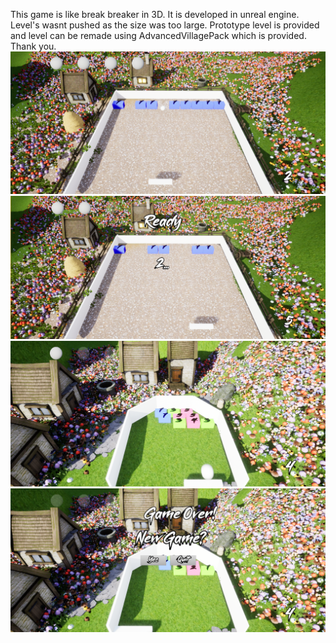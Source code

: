 This game is like break breaker in 3D. It is developed in unreal engine.
Level's wasnt pushed as the size was too large. Prototype level is provided and level can be remade using AdvancedVillagePack which is provided. Thank you. 
![Alt text](1.png?raw=true "Optional Title")
![Alt text](2.png?raw=true "Optional Title")
![Alt text](3.png?raw=true "Optional Title")
![Alt text](4.png?raw=true "Optional Title")
